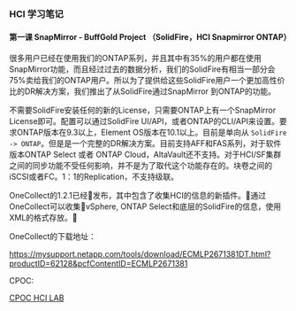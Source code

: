 ### HCI 学习笔记

#### 第一课 SnapMirror - BuffGold Project （SolidFire，HCI Snapmirror ONTAP）



很多用户已经在使用我们的ONTAP系列，并且其中有35%的用户都在使用SnapMirror功能，而且经过过去的数据分析，我们的SolidFire有相当一部分会75%卖给我们的ONTAP用户。所以为了提供给这些SolidFire用户一个更加高性价比的DR解决方案，我们推出了从SolidFire通过SnapMirror 到ONTAP的功能。

不需要SolidFire安装任何的新的License，只需要ONTAP上有一个SnapMirror License即可。配置可以通过SolidFire UI/API，或者ONTAP的CLI/API来设置。要求ONTAP版本在9.3以上，Element OS版本在10.1以上。目前是单向从 `SolidFire -> ONTAP`。但是是一个完整的DR解决方案。目前支持AFF和FAS系列，对于软件版本ONTAP Select 或者 ONTAP Cloud，AltaVault还不支持。对于HCI/SF集群之间的同步功能不受任何影响，并不是为了取代这个功能存在的。块卷之间的iSCSI或者FC。1：1的Replication，不支持级联。





OneCollect的1.2.1已经发布，其中包含了收集HCI的信息的新插件。通过OneCollect可以收集vSphere, ONTAP Select和底层的SolidFire的信息，使用XML的格式存放。

OneCollect的下载地址：

https://mysupport.netapp.com/tools/download/ECMLP2671381DT.html?productID=62128&pcfContentID=ECMLP2671381



CPOC:

[CPOC HCI LAB](http://booked.csopslabs.netapp.com/)

